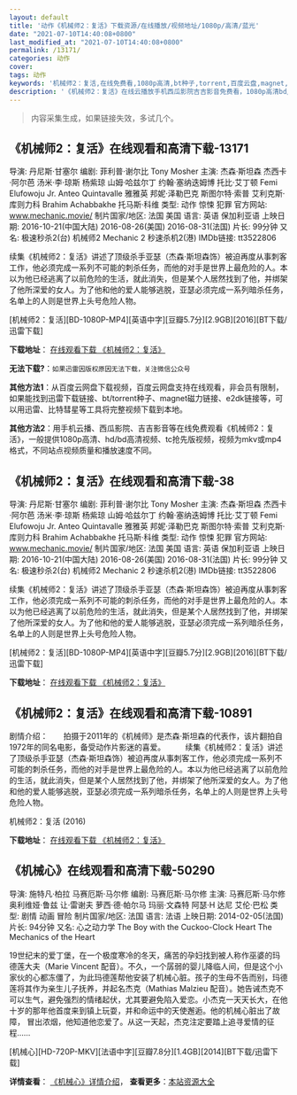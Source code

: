 ```yaml
---
layout: default
title: '动作《机械师2：复活》下载资源/在线播放/视频地址/1080p/高清/蓝光'
date: "2021-07-10T14:40:08+0800"
last_modified_at: "2021-07-10T14:40:08+0800"
permalink: /13171/
categories: 动作
cover:
tags: 动作
keywords: '机械师2：复活,在线免费看,1080p高清,bt种子,torrent,百度云盘,magnet,磁力链,迅雷下载资源'
description: '《机械师2：复活》在线云播放手机西瓜影院吉吉影音免费看，1080p高清bd/hd未删减完整版和tc抢先枪版，mkv/mp4格式，附带bt/torrent种子、magnet/磁力链、百度云盘、网盘资源迅雷下载链接'
---
```


>内容采集生成，如果链接失效，多试几个。


## 《机械师2：复活》在线观看和高清下载-13171

导演: 丹尼斯·甘塞尔 编剧: 菲利普·谢尔比 Tony Mosher 主演: 杰森·斯坦森 杰西卡·阿尔芭 汤米·李·琼斯 杨紫琼 山姆·哈兹尔丁 约翰·塞纳迭姆博 托比·艾丁顿 Femi Elufowoju Jr. Anteo Quintavalle 雅雅英 邦妮·泽勒巴克 斯图尔特·索普 艾利克斯·库则力科 Brahim Achabbakhe 托马斯·科维 类型: 动作 惊悚 犯罪 官方网站: www.mechanic.movie/ 制片国家/地区: 法国 美国 语言: 英语 保加利亚语 上映日期: 2016-10-21(中国大陆) 2016-08-26(美国) 2016-08-31(法国) 片长: 99分钟 又名: 极速秒杀2(台) 机械师2 Mechanic 2 秒速杀机2(港) IMDb链接: tt3522806

续集《机械师2：复活》讲述了顶级杀手亚瑟（杰森·斯坦森饰）被迫再度从事刺客工作，他必须完成一系列不可能的刺杀任务，而他的对手是世界上最危险的人。本以为他已经逃离了以前危险的生活，就此消失，但是某个人居然找到了他，并绑架了他所深爱的女人。为了他和他的爱人能够逃脱，亚瑟必须完成一系列暗杀任务，名单上的人则是世界上头号危险人物。


[机械师2：复活][BD-1080P-MP4][英语中字][豆瓣5.7分][2.9GB][2016][BT下载/迅雷下载]

**下载地址**： [在线观看下载 《机械师2：复活》](https://www.btdx8.com/torrent/mechanic_resurrection_2016.html) 


**无法下载?**：`如果迅雷因版权原因无法下载，关注微信公众号 `

**其他方法1**：从百度云网盘下载视频，百度云网盘支持在线观看，非会员有限制，如果能找到迅雷下载链接、bt/torrent种子、magnet磁力链接、e2dk链接等，可以用迅雷、比特彗星等工具将完整视频下载到本地。

**其他方法2**：用手机云播、西瓜影院、吉吉影音等在线免费观看《机械师2：复活》，一般提供1080p高清、hd/bd高清视频、tc抢先版视频，视频为mkv或mp4格式，不同站点视频质量和播放速度不同。


## 《机械师2：复活》在线观看和高清下载-38

导演: 丹尼斯·甘塞尔 编剧: 菲利普·谢尔比 Tony Mosher 主演: 杰森·斯坦森 杰西卡·阿尔芭 汤米·李·琼斯 杨紫琼 山姆·哈兹尔丁 约翰·塞纳迭姆博 托比·艾丁顿 Femi Elufowoju Jr. Anteo Quintavalle 雅雅英 邦妮·泽勒巴克 斯图尔特·索普 艾利克斯·库则力科 Brahim Achabbakhe 托马斯·科维 类型: 动作 惊悚 犯罪 官方网站: www.mechanic.movie/ 制片国家/地区: 法国 美国 语言: 英语 保加利亚语 上映日期: 2016-10-21(中国大陆) 2016-08-26(美国) 2016-08-31(法国) 片长: 99分钟 又名: 极速秒杀2(台) 机械师2 Mechanic 2 秒速杀机2(港) IMDb链接: tt3522806

续集《机械师2：复活》讲述了顶级杀手亚瑟（杰森·斯坦森饰）被迫再度从事刺客工作，他必须完成一系列不可能的刺杀任务，而他的对手是世界上最危险的人。本以为他已经逃离了以前危险的生活，就此消失，但是某个人居然找到了他，并绑架了他所深爱的女人。为了他和他的爱人能够逃脱，亚瑟必须完成一系列暗杀任务，名单上的人则是世界上头号危险人物。


[机械师2：复活][BD-1080P-MP4][英语中字][豆瓣5.7分][2.9GB][2016][BT下载/迅雷下载]

**下载地址**： [在线观看下载 《机械师2：复活》](https://www.btdx8.com/torrent/mechanic_resurrection_2016.html) 


## 《机械师2：复活》在线观看和高清下载-10891

剧情介绍：　　拍摄于2011年的《机械师》是杰森·斯坦森的代表作，该片翻拍自1972年的同名电影，备受动作片影迷的喜爱。  　　续集《机械师2：复活》讲述了顶级杀手亚瑟（杰森·斯坦森饰）被迫再度从事刺客工作，他必须完成一系列不可能的刺杀任务，而他的对手是世界上最危险的人。本以为他已经逃离了以前危险的生活，就此消失，但是某个人居然找到了他，并绑架了他所深爱的女人。为了他和他的爱人能够逃脱，亚瑟必须完成一系列暗杀任务，名单上的人则是世界上头号危险人物。


机械师2：复活 (2016)

**下载地址**： [在线观看下载 《机械师2：复活》](https://www.btbtdy.me/btdy/dy7011.html) 


## 《机械心》在线观看和高清下载-50290

导演: 施特凡·柏拉 马赛厄斯·马尔修 编剧: 马赛厄斯·马尔修 主演: 马赛厄斯·马尔修 奥利维娅·鲁兹 让·雷谢夫 萝西·德·帕尔马 玛丽·文森特 阿瑟·H 达尼 艾伦·巴松 类型: 剧情 动画 冒险 制片国家/地区: 法国 语言: 法语 上映日期: 2014-02-05(法国) 片长: 94分钟 又名: 心之动力学 The Boy with the Cuckoo-Clock Heart The Mechanics of the Heart

19世纪末的爱丁堡，在一个极度寒冷的冬天，痛苦的孕妇找到被人称作巫婆的玛德莲大夫（Marie Vincent 配音）。不久，一个孱弱的婴儿降临人间，但是这个小家伙的心都冻僵了，为此玛德莲帮他安装了机械心脏。孩子的生母不告而别，玛德莲将其作为亲生儿子抚养，并起名杰克（Mathias Malzieu 配音）。她告诫杰克不可以生气，避免强烈的情绪起伏，尤其要避免陷入爱恋。小杰克一天天长大，在他十岁的那年他首度来到镇上玩耍，并和命运中的天使邂逅。他的机械心脏出了故障， 冒出浓烟，他知道他恋爱了。从这一天起，杰克注定要踏上追寻爱情的征程……


[机械心][HD-720P-MKV][法语中字][豆瓣7.8分][1.4GB][2014][BT下载/迅雷下载]

**详情查看**： [《机械心》详情介绍](/movie/50290/)， **查看更多**：[本站资源大全](/movie/t/all/)

